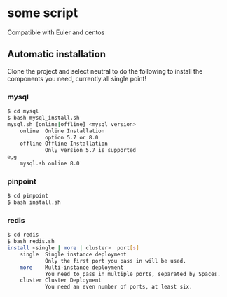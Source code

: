 # some script
Compatible with Euler and centos

## Automatic installation
Clone the project and select neutral to do the following to install the components you need, currently all single point!

### mysql

```bash
$ cd mysql
$ bash mysql_install.sh 
mysql.sh [online|offline] <mysql version>
    online  Online Installation
            option 5.7 or 8.0
    offline Offline Installation
            Only version 5.7 is supported
e,g
    mysql.sh online 8.0
```

### pinpoint

```bash
$ cd pinpoint
$ bash install.sh
```

### redis

```bash
$ cd redis
$ bash redis.sh
install <single | more | cluster>  port[s]
    single  Single instance deployment
            Only the first port you pass in will be used.
    more    Multi-instance deployment
            You need to pass in multiple ports, separated by Spaces.
    cluster Cluster Deployment
            You need an even number of ports, at least six.
```



